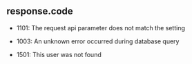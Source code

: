 ## response.code

- 1101: The request api parameter does not match the setting

- 1003: An unknown error occurred during database query

- 1501: This user was not found